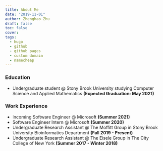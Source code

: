 ```yaml
---
title: About Me
date: "2019-11-01"
author: Zhenghao Zhu
draft: false
toc: false
cover:
tags:
  - hugo
  - github
  - github pages
  - custom domain
  - namecheap
---
```


### Education

- Undergraduate student @ Stony Brook University studying Computer Science and Applied Mathematics **(Expected Graduation: May 2021)**

### Work Experience

- Incoming Software Engineer @ Microsoft **(Summer 2021)**
- Software Engineer Intern @ Microsoft **(Summer 2020)**
- Undergraduate Research Assistant @ The Moffitt Group in Stony Brook University Bioinformatics Department **(Fall 2019 - Present)**
- Undergraduate Research Assistant @ The Eisele Group in The City College of New York **(Summer 2017 - Winter 2018)**
